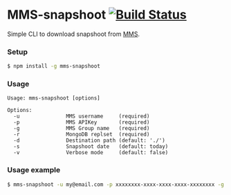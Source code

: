 # MMS-snapshoot [![Build Status](https://travis-ci.org/Alexandre-io/mms-snapshoot.svg)](https://travis-ci.org/Alexandre-io/mms-snapshoot)

Simple CLI to download snapshoot from [MMS](https://mms.mongodb.com/).

### Setup
```sh
$ npm install -g mms-snapshoot
```
### Usage

```
Usage: mms-snapshoot [options]

Options:
  -u               MMS username 	(required)
  -p               MMS APIKey   	(required)
  -g               MMS Group name   (required)
  -r               MongoDB replset  (required)
  -d               Destination path (default: './')
  -s 			   Snapshoot date   (default: today)
  -v 			   Verbose mode     (default: false)
  ```

### Usage example
```sh
$ mms-snapshoot -u my@email.com -p xxxxxxxx-xxxx-xxxx-xxxx-xxxxxxxx -g my-group -r my-replset -s 2015-08-01 -v true -d /home/
```